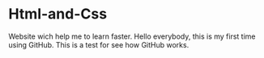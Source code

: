 # Html-and-Css
Website wich help me to learn faster.
Hello everybody, this is my first time using GitHub. This is a test for see how GitHub works.
